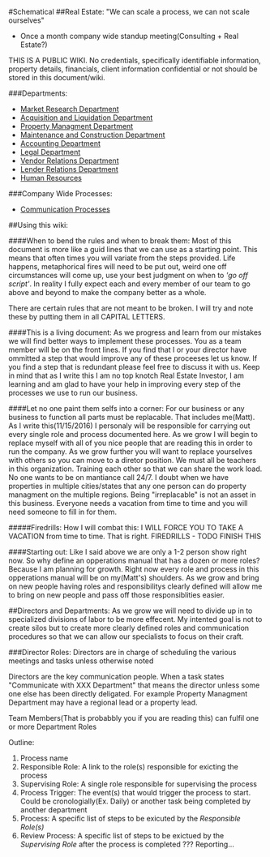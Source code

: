 #Schematical
##Real Estate:
"We can scale a process, we can not scale ourselves"


- Once a month company wide standup meeting(Consulting + Real Estate?)


THIS IS A PUBLIC WIKI. No credentials, specifically identifiable information, property details, financials, client information confidential or not should be stored in this document/wiki.


###Departments:
* [Market Research Department](./departments/market_research) 
* [Acquisition and Liquidation Department](./departments/aqustion_and_liquidation)
* [Property Managment Department](./departments/property_managment)
* [Maintenance and Construction Department](./departments/maintenance_and_construction)
* [Accounting Department](./departments/accounting)
* [Legal Department](./departments/legal)
* [Vendor Relations Department](./departments/vendor_relations)
* [Lender Relations Department](./departments/lender_relations)
* [Human Resources](./departments/human_resources)


###Company Wide Processes:
* [Communication Processes](./company_processes)




##Using this wiki:

####When to bend the rules and when to break them:
Most of this document is more like a guid lines that we can use as a starting point. 
This means that often times you will variate from the steps provided. 
Life happens, metaphorical fires will need to be put out, weird one off circumstances will come up, use your best judgment on when to _'go off script'_.
In reality I fully expect each and every member of our team to go above and beyond to make the company better as a whole.

There are certain rules that are not meant to be broken. I will try and note these by putting them in all CAPITAL LETTERS.

####This is a living document:
As we progress and learn from our mistakes we will find better ways to implement these processes. You as a team member will be on the front lines. 
If you find that I or your director have ommitted a step that would improve any of these proceeses let us know. If you find a step that is redundant please feel free to discuss it with us.
Keep in mind that as I write this I am no top knotch Real Estate Investor, I am learning and am glad to have your help in improving every step of the processes we use to run our business.

####Let no one paint them selfs into a corner:
For our business or any business to function all parts must be replacable. That includes me(Matt). 
As I write this(11/15/2016) I personaly will be responsible for carrying out every single role and process documented here. 
As we grow I will begin to replace myself with all of you nice people that are reading this in order to run the company.
As we grow further you will want to replace yourselves with others so you can move to a diretor position.
We must all be teachers in this organization. Training each other so that we can share the work load. 
No one wants to be on mantiance call 24/7.
I doubt when we have properties in multiple cities/states that any one person can do property managment on the multiple regions.
Being "irreplacable" is not an asset in this business.
Everyone needs a vacation from time to time and you will need someone to fill in for them.


#####Firedrills: How I  will combat this:
I WILL FORCE YOU TO TAKE A VACATION from time to time. 
That is right.
FIREDRILLS - TODO FINISH THIS

####Starting out:
Like I said above we are only a 1-2 person show right now. So why define an opperations manual that has a dozen or more roles?
Because I am planning for growth. Right now every role and process in this opperations manual will be on my(Matt's) shoulders. 
As we grow and bring on new people having roles and responsibilitys clearly defined will allow me to bring on new people and pass off those responsiblities easier.





##Directors and Departments:
As we grow we will need to divide up in to specialized divisions of labor to be more effecent. 
My intented goal is not to create silos but to create more clearly defined roles and communication procedures so that we can allow our specialists to focus on their craft.


###Director Roles:
Directors are in charge of scheduling the various meetings and tasks unless otherwise noted

Directors are the key communication people. When a task states "Communicate with XXX Department" that means the director unless some one else has been directly deligated. For example Property Managment Department may have a regional lead or a property lead.

Team Members(That is probabbly you if you are reading this) can fulfil one or more Department Roles

Outline:
1. Process name
2. Responsible Role: A link to the role(s) responsible for exicting the process
3. Supervising Role: A single role responsible for supervising the process
4. Process Trigger: The event(s) that would trigger the process to start. Could be cronologially(Ex. Daily) or another task being completed by another department
5. Process: A specific list of steps to be exicuted by the *Responsible Role(s)*
6. Review Process: A specific list of steps to be exictued by the *Supervising Role* after the process is completed
??? Reporting...























